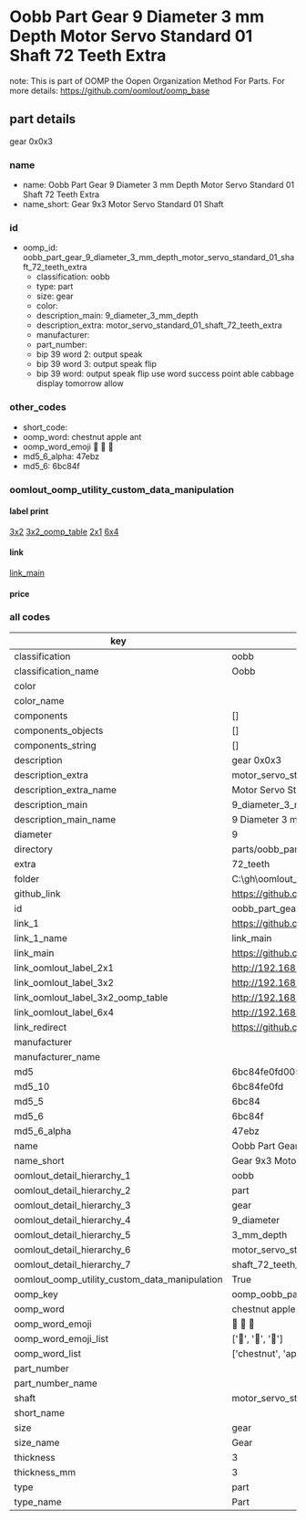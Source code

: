 # Oobb Part Gear 9 Diameter 3 mm Depth Motor Servo Standard 01 Shaft 72 Teeth Extra  

note: This is part of OOMP the Oopen Organization Method For Parts. For more details: https://github.com/oomlout/oomp_base

##  part details
  



gear 0x0x3



### name
* name: Oobb Part Gear 9 Diameter 3 mm Depth Motor Servo Standard 01 Shaft 72 Teeth Extra
* name_short: Gear 9x3 Motor Servo Standard 01 Shaft
### id
* oomp_id: oobb_part_gear_9_diameter_3_mm_depth_motor_servo_standard_01_shaft_72_teeth_extra
  * classification: oobb
  * type: part
  * size: gear
  * color: 
  * description_main: 9_diameter_3_mm_depth
  * description_extra: motor_servo_standard_01_shaft_72_teeth_extra
  * manufacturer: 
  * part_number: 
  * bip 39 word 2: output speak
  * bip 39 word 3: output speak flip
  * bip 39 word: output speak flip use word success point able cabbage display tomorrow allow

### other_codes
* short_code: 
* oomp_word: chestnut apple ant
* oomp_word_emoji :chestnut: :apple: :ant:
* md5_6_alpha: 47ebz
* md5_6: 6bc84f






### oomlout_oomp_utility_custom_data_manipulation
#### label print
[3x2](http://192.168.1.245:1112/?label=oomp%2047ebz)
[3x2_oomp_table](http://192.168.1.108:1112/?label=oomp%2047ebz)
[2x1](http://192.168.1.242:1112/?label=oomp%2047ebz)
[6x4](http://192.168.1.55:1112/?label=oomp%2047ebz)    

#### link

[link_main](https://github.com/oomlout/oomlout_oobb_version_4_generated_parts/tree/main/navigation_oomp/oobb/part/gear/9_diameter_3_mm_depth/motor_servo_standard_01_shaft_72_teeth_extra/part)                              

#### price







### all codes 
| key | value |  
| --- | --- |  
| classification | oobb |  
| classification_name | Oobb |  
| color |  |  
| color_name |  |  
| components | [] |  
| components_objects | [] |  
| components_string | [] |  
| description | gear 0x0x3 |  
| description_extra | motor_servo_standard_01_shaft_72_teeth_extra |  
| description_extra_name | Motor Servo Standard 01 Shaft 72 Teeth Extra |  
| description_main | 9_diameter_3_mm_depth |  
| description_main_name | 9 Diameter 3 mm Depth |  
| diameter | 9 |  
| directory | parts/oobb_part_gear_9_diameter_3_mm_depth_motor_servo_standard_01_shaft_72_teeth_extra |  
| extra | 72_teeth |  
| folder | C:\gh\oomlout_oobb_version_4_generated_parts\parts\oobb_part_gear_9_diameter_3_mm_depth_motor_servo_standard_01_shaft_72_teeth_extra |  
| github_link | https://github.com/oomlout/oomlout_oomp_part_src/tree/main/parts/oobb_part_gear_9_diameter_3_mm_depth_motor_servo_standard_01_shaft_72_teeth_extra |  
| id | oobb_part_gear_9_diameter_3_mm_depth_motor_servo_standard_01_shaft_72_teeth_extra |  
| link_1 | https://github.com/oomlout/oomlout_oobb_version_4_generated_parts/tree/main/navigation_oomp/oobb/part/gear/9_diameter_3_mm_depth/motor_servo_standard_01_shaft_72_teeth_extra/part |  
| link_1_name | link_main |  
| link_main | https://github.com/oomlout/oomlout_oobb_version_4_generated_parts/tree/main/navigation_oomp/oobb/part/gear/9_diameter_3_mm_depth/motor_servo_standard_01_shaft_72_teeth_extra/part |  
| link_oomlout_label_2x1 | http://192.168.1.242:1112/?label=oomp%2047ebz |  
| link_oomlout_label_3x2 | http://192.168.1.245:1112/?label=oomp%2047ebz |  
| link_oomlout_label_3x2_oomp_table | http://192.168.1.108:1112/?label=oomp%2047ebz |  
| link_oomlout_label_6x4 | http://192.168.1.55:1112/?label=oomp%2047ebz |  
| link_redirect | https://github.com/oomlout/oomlout_oobb_version_4_generated_parts/tree/main/parts/oobb_gear_09_03_ex_72_teeth_sh_motor_servo_standard_01 |  
| manufacturer |  |  
| manufacturer_name |  |  
| md5 | 6bc84fe0fd0054eb617ebefab23434eb |  
| md5_10 | 6bc84fe0fd |  
| md5_5 | 6bc84 |  
| md5_6 | 6bc84f |  
| md5_6_alpha | 47ebz |  
| name | Oobb Part Gear 9 Diameter 3 mm Depth Motor Servo Standard 01 Shaft 72 Teeth Extra |  
| name_short | Gear 9x3 Motor Servo Standard 01 Shaft |  
| oomlout_detail_hierarchy_1 | oobb |  
| oomlout_detail_hierarchy_2 | part |  
| oomlout_detail_hierarchy_3 | gear |  
| oomlout_detail_hierarchy_4 | 9_diameter |  
| oomlout_detail_hierarchy_5 | 3_mm_depth |  
| oomlout_detail_hierarchy_6 | motor_servo_standard_01 |  
| oomlout_detail_hierarchy_7 | shaft_72_teeth_extra |  
| oomlout_oomp_utility_custom_data_manipulation | True |  
| oomp_key | oomp_oobb_part_gear_9_diameter_3_mm_depth_motor_servo_standard_01_shaft_72_teeth_extra |  
| oomp_word | chestnut apple ant |  
| oomp_word_emoji | :chestnut: :apple: :ant: |  
| oomp_word_emoji_list | [':chestnut:', ':apple:', ':ant:'] |  
| oomp_word_list | ['chestnut', 'apple', 'ant'] |  
| part_number |  |  
| part_number_name |  |  
| shaft | motor_servo_standard_01 |  
| short_name |  |  
| size | gear |  
| size_name | Gear |  
| thickness | 3 |  
| thickness_mm | 3 |  
| type | part |  
| type_name | Part |  
